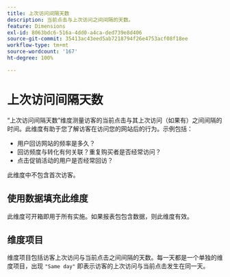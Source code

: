 ```yaml
---
title: 上次访问间隔天数
description: 当前点击与上次访问之间间隔的天数。
feature: Dimensions
exl-id: 8063bdc6-516a-4dd0-a4ca-ded739e8d406
source-git-commit: 35413ac43eed5ab7218794f26e4753acf08f18ee
workflow-type: tm+mt
source-wordcount: '167'
ht-degree: 100%

---
```


# 上次访问间隔天数

“上次访问间隔天数”维度测量访客的当前点击与其上次访问（如果有）之间间隔的时间。此维度有助于您了解访客在访问您的网站后的行为。示例包括：

* 用户回访网站的频率是多久？
* 回访频度与转化有何关联？重复购买者是否经常访问？
* 点击促销活动的用户是否经常回访？

此维度中不包含首次访客。

## 使用数据填充此维度

此维度可开箱即用于所有实施。如果报表包包含数据，则此维度有效。

## 维度项目

维度项目包括访客上次访问与当前点击之间间隔的天数。每一天都是一个单独的维度项目，出现 `"Same day"` 即表示访客的上次访问与当前点击发生在同一天。
